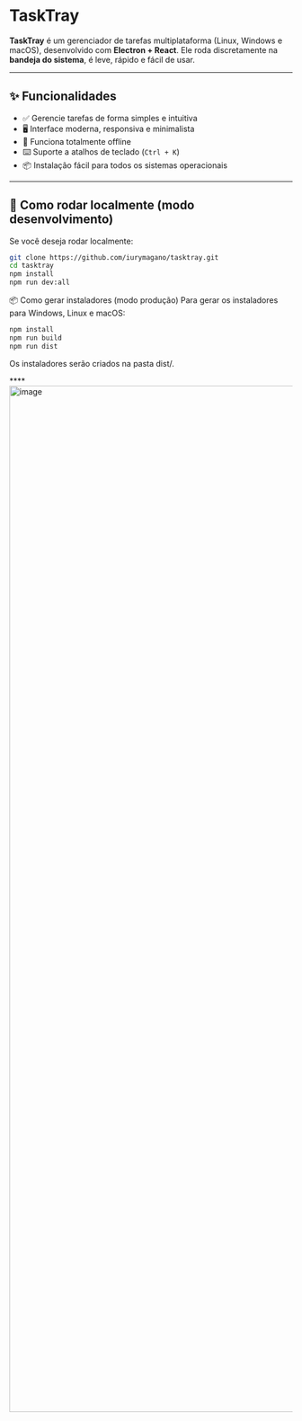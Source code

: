 # TaskTray

**TaskTray** é um gerenciador de tarefas multiplataforma (Linux, Windows e macOS), desenvolvido com **Electron + React**. Ele roda discretamente na **bandeja do sistema**, é leve, rápido e fácil de usar.

---

## ✨ Funcionalidades

- ✅ Gerencie tarefas de forma simples e intuitiva  
- 🖥️ Interface moderna, responsiva e minimalista  
- 🔌 Funciona totalmente offline  
- ⌨️ Suporte a atalhos de teclado (`Ctrl + K`)  
- 📦 Instalação fácil para todos os sistemas operacionais  

---

## 🚀 Como rodar localmente (modo desenvolvimento)

Se você deseja rodar localmente:

```bash
git clone https://github.com/iurymagano/tasktray.git
cd tasktray
npm install
npm run dev:all
```

📦 Como gerar instaladores (modo produção)
Para gerar os instaladores para Windows, Linux e macOS:
```bash
npm install
npm run build
npm run dist
```
Os instaladores serão criados na pasta dist/.

****<img width="2728" height="1827" alt="image" src="https://github.com/user-attachments/assets/91a4d418-c5e0-4975-a3d9-d84fce409dd8" />


